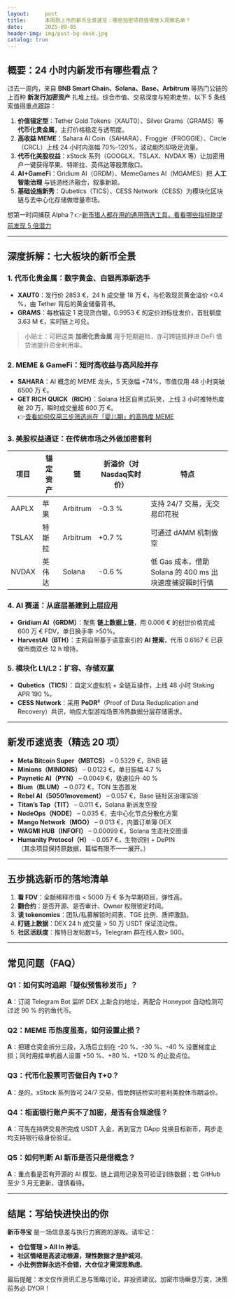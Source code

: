 ```yaml
---
layout:     post
title:      本周刚上市的新币全景速览：哪些加密项目值得放入观察名单？
date:       2025-09-05
header-img: img/post-bg-desk.jpg
catalog: true
---
```


## 概要：24 小时内新发币有哪些看点？

过去一周内，来自 **BNB Smart Chain、Solana、Base、Arbitrum** 等热门公链的上百种 **新发行加密资产** 扎堆上线。综合市值、交易深度与短期走势，以下 5 条线索值得重点跟踪：

1. **价值锚定型**：Tether Gold Tokens（XAUT0）、Silver Grams（GRAMS）等 **代币化贵金属**，主打价格稳定与透明度。  
2. **高收益 MEME**：Sahara AI Coin（SAHARA）、Froggie（FROGGIE）、Circle（CRCL）上线 24 小时内涨幅 70%–120%，波动剧烈却吸足流量。  
3. **代币化美股权益**：xStock 系列（GOOGLX、TSLAX、NVDAX 等）让加密用户一键获得苹果、特斯拉、英伟达等股票敞口。  
4. **AI+GameFi**：Gridium AI（GRDM）、MemeGames AI（MGAMES）把 **人工智能治理** 与链游经济融合，叙事新颖。  
5. **基础设施新秀**：Qubetics（TICS）、CESS Network（CESS）为模块化区块链与去中心化存储做增量市场。

想第一时间捕获 Alpha？👉[新币猎人都在用的通用筛选工具，看看哪些指标能提前发现 5 倍潜力](https://okxdog.com/)

---

## 深度拆解：七大板块的新币全景

### 1. 代币化贵金属：数字黄金、白银再添新选手
- **XAUT0**：发行价 2853 €，24 h 成交量 18 万 €，与伦敦现货黄金溢价 <0.4 %，由 Tether 背后的黄金储备背书。  
- **GRAMS**：每枚锚定 1 克现货白银，0.9953 € 的定价对标批发价，首批额度 3.63 M €，实时链上可兑。

> 小贴士：可把这类 **加密化贵金属** 用于短期避险，亦可跨链抵押进 DeFi 借贷池提升资金利用率。

### 2. MEME & GameFi：短时高收益与高风险并存
- **SAHARA**：AI 概念的 MEME 龙头，5 天涨幅 +74%，市值仅用 48 小时突破 6500 万 €。  
- **GET RICH QUICK（RICH）**：Solana 社区自黑式玩笑，上线 3 小时推特热度破 20 万，瞬时成交量超 600 万 €。  
👉[查看如何仅用三步筛选尚在「婴儿期」的高热度 MEME](https://okxdog.com/)

### 3. 美股权益通证：在传统市场之外做加密套利
| 项目 | 锚定资产 | 链 | 折溢价（对Nasdaq实时价）| 特点 |
|---|---|---|---|---|
| AAPLX | 苹果 | Arbitrum | -0.3 % | 支持 24/7 交易，无交易印花税 |
| TSLAX | 特斯拉 | Arbitrum | +0.7 % | 可通过 dAMM 机制做空 |
| NVDAX | 英伟达 | Solana | -0.6 % | 低 Gas 成本，借助 Solana 的 400 ms 出块速度捕捉瞬时行情 |

### 4. AI 赛道：从底层基建到上层应用
- **Gridium AI（GRDM）**：聚焦 **链上数据上链**，用 0.006 € 的创世价格完成 600 万 € FDV，单日换手率 >50%。  
- **HarvestAI（BTH）**：主网自带基于语意索引的 **AI 搜索**，代币 0.6167 € 已获做市商双仓 12 h 增持。

### 5. 模块化 L1/L2：扩容、存储双赢
- **Qubetics（TICS）**：自定义虚拟机 + 全链互操作，上线 48 小时 Staking APR 190 %。  
- **CESS Network**：采用 **PoDR²**（Proof of Data Reduplication and Recovery）共识，响应大型游戏场景冷热数据分层存储需求。

---

## 新发币速览表（精选 20 项）

- **Meta Bitcoin Super（MBTCS）** – 0.5329 €，BNB 链  
- **Minions（MINIONS）** – 0.0123 €，单日振幅 4.7 %  
- **Paynetic AI（PYN）** – 0.0049 €，极速拉升 40 %  
- **Blum（BLUM）** – 0.072 €，TON 生态首发  
- **Rebel AI（50501movement）** – 0.057 €，Base 链社区治理实验  
- **Titan’s Tap（TIT）** – 0.011 €，Solana 新派发空投  
- **NodeOps（NODE）** – 0.035 €，去中心化节点分散化方案  
- **Mango Network（MGO）** – 0.013 €，内置订单簿 DEX  
- **WAGMI HUB（INFOFI）** – 0.00099 €，Solana 生态社交图谱  
- **Humanity Protocol（H）** – 0.057 €，生物识别 + DePIN  
（其余项目保持原数据，篇幅有限不一一展开。）

---

## 五步挑选新币的落地清单

1. **看 FDV**：全额稀释市值 < 5000 万 € 多为早期项目，弹性高。  
2. **翻合约**：是否开源、是否审计、Owner 权限锁定时间。  
3. **读 tokenomics**：团队/私募解锁时间表、TGE 比例、质押激励。  
4. **盯链上数据**：DEX 24 h 成交量 > 50 万 USDT 保证流动性。  
5. **社区活跃度**：推特日发帖数≥5，Telegram 群在线人数> 500。

---

## 常见问题（FAQ）

### Q1：如何实时追踪「疑似预售秒发币」？
**A**：订阅 Telegram Bot 监听 DEX 上新合约地址，再配合 Honeypot 自动检测可过滤 90 % 的钓鱼代币。

### Q2：MEME 币热度虽高，如何设置止损？
**A**：把建仓资金拆分三段，入场后立刻在 -20 %、-30 %、-40 % 设置梯度止损；同时用挂单机器人设置 +50 %、+80 %、+120 % 的止盈点位。

### Q3：代币化股票可否做日內 T+0？
**A**：是的。xStock 系列皆可 24/7 交易，借助跨链桥实时套利美股休市期溢价。

### Q4：柜面银行账户买不了加密，是否有合规途径？
**A**：可先在持牌交易所完成 USDT 入金，再到官方 DApp 兑换目标新币，两步走均支持银行级身份验证。

### Q5：如何判断 AI 新币是否只是借概念？
**A**：重点看是否有开源的 AI 模型、链上调用记录及可验证训练数据；若 GitHub 至少 3 月无更新，谨慎看待。

---

## 结尾：写给快进快出的你

**新币寻宝** 是一场信息差与执行力赛跑的游戏。请牢记：

- **仓位管理 > All In 神话**。  
- **社区情绪是高波动根源，理性数据才是护城河**。  
- **小比例尝鲜永远不会错，大仓位才需深思熟虑**。

最后提醒：本文仅作资讯汇总与策略讨论，非投资建议。加密市场瞬息万变，决策前务必 DYOR！